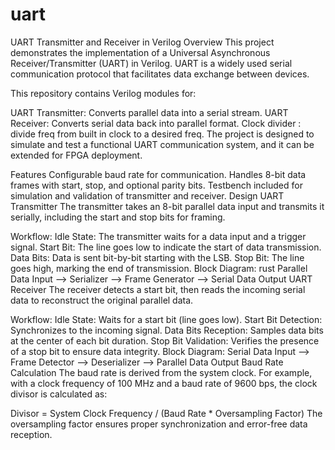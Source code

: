 # uart
UART Transmitter and Receiver in Verilog
Overview
This project demonstrates the implementation of a Universal Asynchronous Receiver/Transmitter (UART) in Verilog. UART is a widely used serial communication protocol that facilitates data exchange between devices.

This repository contains Verilog modules for:

UART Transmitter: Converts parallel data into a serial stream.
UART Receiver: Converts serial data back into parallel format.
Clock divider : divide freq from built in clock to a desired freq.
The project is designed to simulate and test a functional UART communication system, and it can be extended for FPGA deployment.

Features
Configurable baud rate for communication.
Handles 8-bit data frames with start, stop, and optional parity bits.
Testbench included for simulation and validation of transmitter and receiver.
Design
UART Transmitter
The transmitter takes an 8-bit parallel data input and transmits it serially, including the start and stop bits for framing.

Workflow:
Idle State: The transmitter waits for a data input and a trigger signal.
Start Bit: The line goes low to indicate the start of data transmission.
Data Bits: Data is sent bit-by-bit starting with the LSB.
Stop Bit: The line goes high, marking the end of transmission.
Block Diagram:
rust
Parallel Data Input --> Serializer --> Frame Generator --> Serial Data Output
UART Receiver
The receiver detects a start bit, then reads the incoming serial data to reconstruct the original parallel data.

Workflow:
Idle State: Waits for a start bit (line goes low).
Start Bit Detection: Synchronizes to the incoming signal.
Data Bits Reception: Samples data bits at the center of each bit duration.
Stop Bit Validation: Verifies the presence of a stop bit to ensure data integrity.
Block Diagram:
Serial Data Input --> Frame Detector --> Deserializer --> Parallel Data Output
Baud Rate Calculation
The baud rate is derived from the system clock. For example, with a clock frequency of 100 MHz and a baud rate of 9600 bps, the clock divisor is calculated as:

Divisor = System Clock Frequency / (Baud Rate * Oversampling Factor)
The oversampling factor ensures proper synchronization and error-free data reception.
